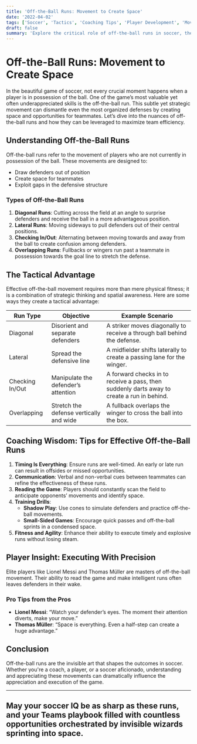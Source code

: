 ```yaml
---
title: 'Off-the-Ball Runs: Movement to Create Space'
date: '2022-04-02'
tags: ['Soccer', 'Tactics', 'Coaching Tips', 'Player Development', 'Movement', 'Strategy', 'Team Play', 'Attacking']
draft: false
summary: 'Explore the critical role of off-the-ball runs in soccer, their impact on creating space, and the strategic nuances in executing them effectively.'
---
```


# Off-the-Ball Runs: Movement to Create Space

In the beautiful game of soccer, not every crucial moment happens when a player is in possession of the ball. One of the game’s most valuable yet often underappreciated skills is the off-the-ball run. This subtle yet strategic movement can dismantle even the most organized defenses by creating space and opportunities for teammates. Let’s dive into the nuances of off-the-ball runs and how they can be leveraged to maximize team efficiency.

## Understanding Off-the-Ball Runs

Off-the-ball runs refer to the movement of players who are not currently in possession of the ball. These movements are designed to:
- Draw defenders out of position
- Create space for teammates
- Exploit gaps in the defensive structure

### Types of Off-the-Ball Runs

1. **Diagonal Runs**: Cutting across the field at an angle to surprise defenders and receive the ball in a more advantageous position.
2. **Lateral Runs**: Moving sideways to pull defenders out of their central positions.
3. **Checking In/Out**: Alternating between moving towards and away from the ball to create confusion among defenders.
4. **Overlapping Runs**: Fullbacks or wingers run past a teammate in possession towards the goal line to stretch the defense.

## The Tactical Advantage

Effective off-the-ball movement requires more than mere physical fitness; it is a combination of strategic thinking and spatial awareness. Here are some ways they create a tactical advantage:

| Run Type       | Objective                                         | Example Scenario                                    |
|----------------|---------------------------------------------------|----------------------------------------------------|
| Diagonal       | Disorient and separate defenders                  | A striker moves diagonally to receive a through ball behind the defense. |
| Lateral        | Spread the defensive line                         | A midfielder shifts laterally to create a passing lane for the winger. |
| Checking In/Out| Manipulate the defender’s attention               | A forward checks in to receive a pass, then suddenly darts away to create a run in behind. |
| Overlapping    | Stretch the defense vertically and wide           | A fullback overlaps the winger to cross the ball into the box.          |

## Coaching Wisdom: Tips for Effective Off-the-Ball Runs

1. **Timing Is Everything**: Ensure runs are well-timed. An early or late run can result in offsides or missed opportunities.
2. **Communication**: Verbal and non-verbal cues between teammates can refine the effectiveness of these runs.
3. **Reading the Game**: Players should constantly scan the field to anticipate opponents’ movements and identify space.
4. **Training Drills**:
    - **Shadow Play**: Use cones to simulate defenders and practice off-the-ball movements.
    - **Small-Sided Games**: Encourage quick passes and off-the-ball sprints in a condensed space.
5. **Fitness and Agility**: Enhance their ability to execute timely and explosive runs without losing steam.

## Player Insight: Executing With Precision

Elite players like Lionel Messi and Thomas Müller are masters of off-the-ball movement. Their ability to read the game and make intelligent runs often leaves defenders in their wake.

### Pro Tips from the Pros

- **Lionel Messi**: “Watch your defender’s eyes. The moment their attention diverts, make your move.”
- **Thomas Müller**: “Space is everything. Even a half-step can create a huge advantage.”

## Conclusion

Off-the-ball runs are the invisible art that shapes the outcomes in soccer. Whether you're a coach, a player, or a soccer aficionado, understanding and appreciating these movements can dramatically influence the appreciation and execution of the game.

---
May your soccer IQ be as sharp as these runs, and your Teams playbook filled with countless opportunities orchestrated by invisible wizards sprinting into space.
---